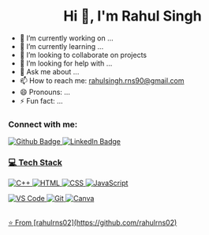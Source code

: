<h1 align="center">Hi 👋, I'm Rahul Singh</h1>

- 🔭 I’m currently working on ...
- 🌱 I’m currently learning ...
- 👯 I’m looking to collaborate on projects 
- 🤔 I’m looking for help with ...
- 💬 Ask me about ...
- 📫 How to reach me: rahulsingh.rns90@gmail.com 
- 😄 Pronouns: ...
- ⚡ Fun fact: ...
<!--
**rahulrns02/rahulrns02** is a ✨ _special_ ✨ repository because its `README.md` (this file) appears on your GitHub profile.
-->
### Connect with me:
<div id="badges">
  <a href="https://github.com/rahulrns02">
    <img src="https://img.shields.io/badge/Github-white?style=for-the-badge&logo=Github&logoColor=black" alt="Github Badge"/>
  </a>
   <a href="https://www.linkedin.com/in/rahul-singh-707273302">
    <img src="https://img.shields.io/badge/linkedin-purple?style=for-the-badge&logo=linkedin&logoColor=white" alt="LinkedIn Badge"/>
     
### 💻 Tech Stack

![C++](https://img.shields.io/badge/C++-00599C?style=for-the-badge&logo=cplusplus&logoColor=white)
![HTML](https://img.shields.io/badge/HTML5-E34F26?style=for-the-badge&logo=html5&logoColor=white)
![CSS](https://img.shields.io/badge/CSS3-1572B6?style=for-the-badge&logo=css3&logoColor=white)
![JavaScript](https://img.shields.io/badge/JavaScript-F7DF1E?style=for-the-badge&logo=javascript&logoColor=black)

![VS Code](https://img.shields.io/badge/VS%20Code-007ACC?style=for-the-badge&logo=visual-studio-code&logoColor=white)
![Git](https://img.shields.io/badge/Git-F05032?style=for-the-badge&logo=git&logoColor=white)
![Canva](https://img.shields.io/badge/Canva-00C4CC?style=for-the-badge&logo=canva&logoColor=white)




<br>
⭐️ From [rahulrns02](https://github.com/rahulrns02)
